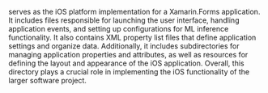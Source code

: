 serves as the iOS platform implementation for a Xamarin.Forms application. It includes files responsible for launching the user interface, handling application events, and setting up configurations for ML inference functionality. It also contains XML property list files that define application settings and organize data. Additionally, it includes subdirectories for managing application properties and attributes, as well as resources for defining the layout and appearance of the iOS application. Overall, this directory plays a crucial role in implementing the iOS functionality of the larger software project.